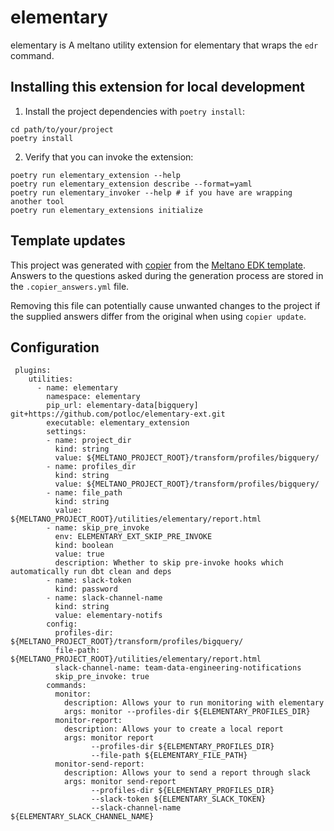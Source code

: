 # elementary

elementary is A meltano utility extension for elementary that wraps the `edr` command.

## Installing this extension for local development

1. Install the project dependencies with `poetry install`:

```shell
cd path/to/your/project
poetry install
```

2. Verify that you can invoke the extension:

```shell
poetry run elementary_extension --help
poetry run elementary_extension describe --format=yaml
poetry run elementary_invoker --help # if you have are wrapping another tool
poetry run elementary_extensions initialize
```

## Template updates

This project was generated with [copier](https://copier.readthedocs.io/en/stable/) from the [Meltano EDK template](https://github.com/meltano/edk).
Answers to the questions asked during the generation process are stored in the `.copier_answers.yml` file.

Removing this file can potentially cause unwanted changes to the project if the supplied answers differ from the original when using `copier update`.

## Configuration

```
 plugins:
    utilities:
      - name: elementary
        namespace: elementary
        pip_url: elementary-data[bigquery] git+https://github.com/potloc/elementary-ext.git
        executable: elementary_extension
        settings:
        - name: project_dir
          kind: string
          value: ${MELTANO_PROJECT_ROOT}/transform/profiles/bigquery/
        - name: profiles_dir
          kind: string
          value: ${MELTANO_PROJECT_ROOT}/transform/profiles/bigquery/
        - name: file_path
          kind: string
          value: ${MELTANO_PROJECT_ROOT}/utilities/elementary/report.html
        - name: skip_pre_invoke
          env: ELEMENTARY_EXT_SKIP_PRE_INVOKE
          kind: boolean
          value: true
          description: Whether to skip pre-invoke hooks which automatically run dbt clean and deps
        - name: slack-token
          kind: password
        - name: slack-channel-name
          kind: string
          value: elementary-notifs
        config:
          profiles-dir: ${MELTANO_PROJECT_ROOT}/transform/profiles/bigquery/
          file-path: ${MELTANO_PROJECT_ROOT}/utilities/elementary/report.html
          slack-channel-name: team-data-engineering-notifications
          skip_pre_invoke: true
        commands:
          monitor:
            description: Allows your to run monitoring with elementary
            args: monitor --profiles-dir ${ELEMENTARY_PROFILES_DIR}
          monitor-report:
            description: Allows your to create a local report
            args: monitor report
                  --profiles-dir ${ELEMENTARY_PROFILES_DIR}
                  --file-path ${ELEMENTARY_FILE_PATH}
          monitor-send-report:
            description: Allows your to send a report through slack
            args: monitor send-report
                  --profiles-dir ${ELEMENTARY_PROFILES_DIR}
                  --slack-token ${ELEMENTARY_SLACK_TOKEN}
                  --slack-channel-name ${ELEMENTARY_SLACK_CHANNEL_NAME}
```
